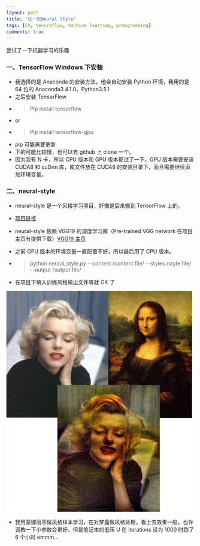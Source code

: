 ```yaml
---
layout: post
title: '玩一玩Neural Style'
tags: [CV, tensroflow, machine learning, promgramming]
comments: true
---
```


尝试了一下机器学习的乐趣

### 一、TensorFlow Windows 下安装

- 我选择的是 Anaconda 的安装方法，他会自动安装 Python 环境，我用的是 64 位的 Anaconda3 4.1.0，Python3.5.1
- 之后安装 TensorFlow
- > Pip install tensorflow
- or
- > Pip install tensorflow-gpu
- pip 可能需要更新
- 下的可能比较慢，也可以去 github 上 clone 一个。
- 因为我有 N 卡，所以 CPU 版本和 GPU 版本都试了一下。GPU 版本需要安装 CUDA8 和 cuDnn 库，库文件放在 CUDA8 的安装目录下，而且需要继续添加环境变量。

### 二、neural-style

- neural-style 是一个风格学习项目，好像是后来搬到 TensorFlow 上的。
- [项目链接](https://github.com/anishathalye/neural-style)
- neural-style 依赖 VGG19 的深度学习库（Pre-trained VGG network 在项目主页有提供下载）[VGG19 主页](http://www.vlfeat.org/matconvnet/pretrained/#downloading-the-pre-trained-models)
- 之前 GPU 版本的环境变量一直配置不好，所以最后用了 CPU 版本。

- > python neural_style.py --content /content file/ --styles /style file/ --output /output file/

- 在项目下填入训练风格输出文件等就 OK 了

![image](https://raw.githubusercontent.com/Kivior/kivior.github.io/master/img/TF-ns.jpg)

- 我用蒙娜丽莎做风格样本学习，在对梦露做风格处理，看上去效果一般，也许调教一下小参数会更好，但是笔记本的低压 U 在 iterations 设为 1000 时跑了 6 个小时 emmm...
